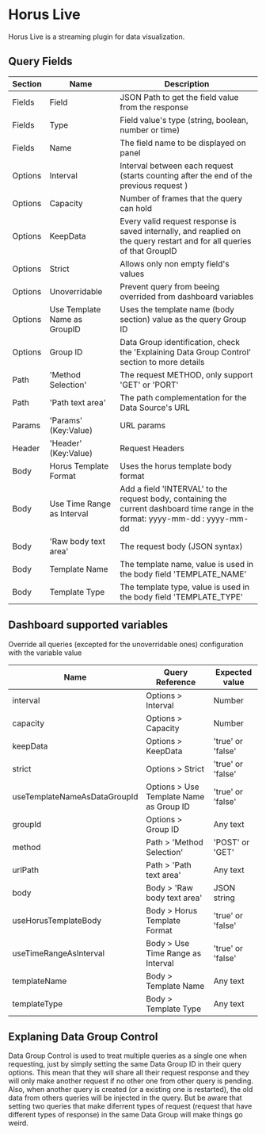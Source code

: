 # Horus Live

Horus Live is a streaming plugin for data visualization.

## Query Fields

| Section | Name                         | Description                                                                                                                    |
| ------- | ---------------------------- | ------------------------------------------------------------------------------------------------------------------------------ |
| Fields  | Field                        | JSON Path to get the field value from the response                                                                             |
| Fields  | Type                         | Field value's type (string, boolean, number or time)                                                                           |
| Fields  | Name                         | The field name to be displayed on panel                                                                                        |
| Options | Interval                     | Interval between each request (starts counting after the end of the previous request )                                         |
| Options | Capacity                     | Number of frames that the query can hold                                                                                       |
| Options | KeepData                     | Every valid request response is saved internally, and reaplied on the query restart and for all queries of that GroupID        |
| Options | Strict                       | Allows only non empty field's values                                                                                           |
| Options | Unoverridable                | Prevent query from beeing overrided from dashboard variables                                                                   |
| Options | Use Template Name as GroupID | Uses the template name (body section) value as the query Group ID                                                              |
| Options | Group ID                     | Data Group identification, check the 'Explaining Data Group Control' section to more details                                   |
| Path    | 'Method Selection'           | The request METHOD, only support 'GET' or 'PORT'                                                                               |
| Path    | 'Path text area'             | The path complementation for the Data Source's URL                                                                             |
| Params  | 'Params' (Key:Value)         | URL params                                                                                                                     |
| Header  | 'Header' (Key:Value)         | Request Headers                                                                                                                |
| Body    | Horus Template Format        | Uses the horus template body format                                                                                            |
| Body    | Use Time Range as Interval   | Add a field 'INTERVAL' to the request body, containing the current dashboard time range in the format: yyyy-mm-dd : yyyy-mm-dd |
| Body    | 'Raw body text area'         | The request body (JSON syntax)                                                                                                 |
| Body    | Template Name                | The template name, value is used in the body field 'TEMPLATE_NAME'                                                             |
| Body    | Template Type                | The template type, value is used in the body field 'TEMPLATE_TYPE'                                                             |

## Dashboard supported variables

Override all queries (excepted for the unoverridable ones) configuration with the variable value

| Name                         | Query Reference                         | Expected value    |
| ---------------------------- | --------------------------------------- | ----------------- |
| interval                     | Options > Interval                      | Number            |
| capacity                     | Options > Capacity                      | Number            |
| keepData                     | Options > KeepData                      | 'true' or 'false' |
| strict                       | Options > Strict                        | 'true' or 'false' |
| useTemplateNameAsDataGroupId | Options > Use Template Name as Group ID | 'true' or 'false' |
| groupId                      | Options > Group ID                      | Any text          |
| method                       | Path > 'Method Selection'               | 'POST' or 'GET'   |
| urlPath                      | Path > 'Path text area'                 | Any text          |
| body                         | Body > 'Raw body text area'             | JSON string       |
| useHorusTemplateBody         | Body > Horus Template Format            | 'true' or 'false' |
| useTimeRangeAsInterval       | Body > Use Time Range as Interval       | 'true' or 'false' |
| templateName                 | Body > Template Name                    | Any text          |
| templateType                 | Body > Template Type                    | Any text          |

## Explaning Data Group Control

Data Group Control is used to treat multiple queries as a single one when requesting, just by simply setting the same Data Group ID in their query options. This mean that they will share all their request response and they will
only make another request if no other one from other query is pending. Also, when another query is created (or a existing one is restarted), the old data from others queries
will be injected in the query. But be aware that setting two queries that make diferrent types of request (request that have different types of response) in the same Data Group will make things go weird.
